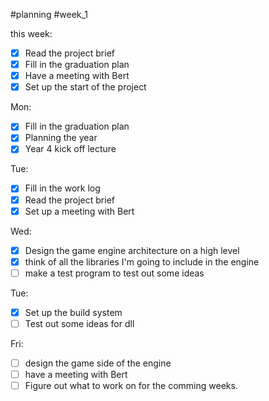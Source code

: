 #planning
#week_1

this week:
- [x] Read the project brief
- [x] Fill in the graduation plan
- [x] Have a meeting with Bert
- [x] Set up the start of the project

Mon:
 - [x] Fill in the graduation plan
 - [x] Planning the year
 - [x] Year 4 kick off lecture

Tue:
- [x] Fill in the work log
- [x] Read the project brief
- [x] Set up a meeting with Bert

Wed:
- [x] Design the game engine architecture on a high level
- [x] think of all the libraries I'm going to include in the engine
- [ ] make a test program to test out some ideas

Tue:
- [x] Set up the build system
- [ ] Test out some ideas for dll

Fri:
- [ ] design the game side of the engine
- [ ] have a meeting with Bert
- [ ] Figure out what to work on for the comming weeks.